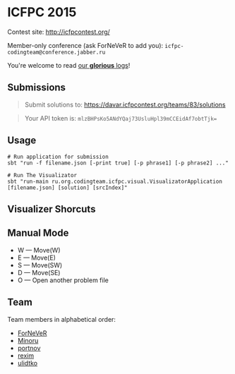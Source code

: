 ICFPC 2015
==========
Contest site: http://icfpcontest.org/

Member-only conference (ask ForNeVeR to add you): `icfpc-codingteam@conference.jabber.ru`

You're welcome to read [our **glorious** logs][logs]!

[logs]: http://0xd34df00d.me/logs/chat/icfpc-codingteam@conference.jabber.ru/2015/08/

Submissions
-----------
> Submit solutions to: https://davar.icfpcontest.org/teams/83/solutions

> Your API token is: `mlzBHPsKo5ANdYQaj73UsluHpl39mCCEidAf7obtTjk=`

Usage
-----

    # Run application for submission
    sbt "run -f filename.json [-print true] [-p phrase1] [-p phrase2] ..." 

    # Run The Visualizator
    sbt "run-main ru.org.codingteam.icfpc.visual.VisualizatorApplication [filename.json] [solution] [srcIndex]"

Visualizer Shorcuts
-------------------

## Manual Mode ##

- W — Move(W)
- E — Move(E)
- S — Move(SW)
- D — Move(SE)
- O — Open another problem file

Team
----
Team members in alphabetical order:

- [ForNeVeR][fornever]
- [Minoru][minoru]
- [portnov][]
- [rexim][]
- [ulidtko][]

[fornever]: https://github.com/ForNeVeR
[minoru]: https://github.com/Minoru
[portnov]: https://github.com/portnov
[rexim]: https://github.com/rexim
[ulidtko]: https://github.com/ulidtko
